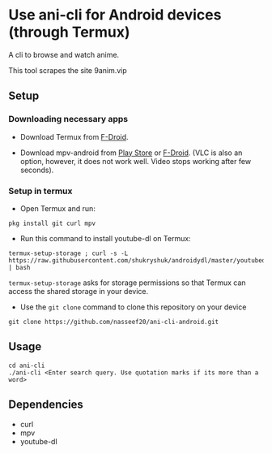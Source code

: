 # Use ani-cli for Android devices (through Termux)

A cli to browse and watch anime.

This tool scrapes the site 9anim.vip

## Setup

### Downloading necessary apps

* Download Termux from [F-Droid](https://f-droid.org/en/packages/com.termux/).

* Download mpv-android from [Play Store](https://play.google.com/store/apps/details?id=is.xyz.mpv) or [F-Droid](https://f-droid.org/packages/is.xyz.mpv). (VLC is also an option, however, it does not work well. Video stops working after few seconds).

### Setup in termux

* Open Termux and run:
```
pkg install git curl mpv 
```

* Run this command to install youtube-dl on Termux:
```
termux-setup-storage ; curl -s -L https://raw.githubusercontent.com/shukryshuk/androidydl/master/youtubedl.sh | bash
```
`termux-setup-storage` asks for storage permissions so that Termux can access the shared storage in your device. 

* Use the `git clone` command to clone this repository on your device
```
git clone https://github.com/nasseef20/ani-cli-android.git
```

## Usage

```
cd ani-cli
./ani-cli <Enter search query. Use quotation marks if its more than a word>
```



## Dependencies

* curl
* mpv
* youtube-dl



